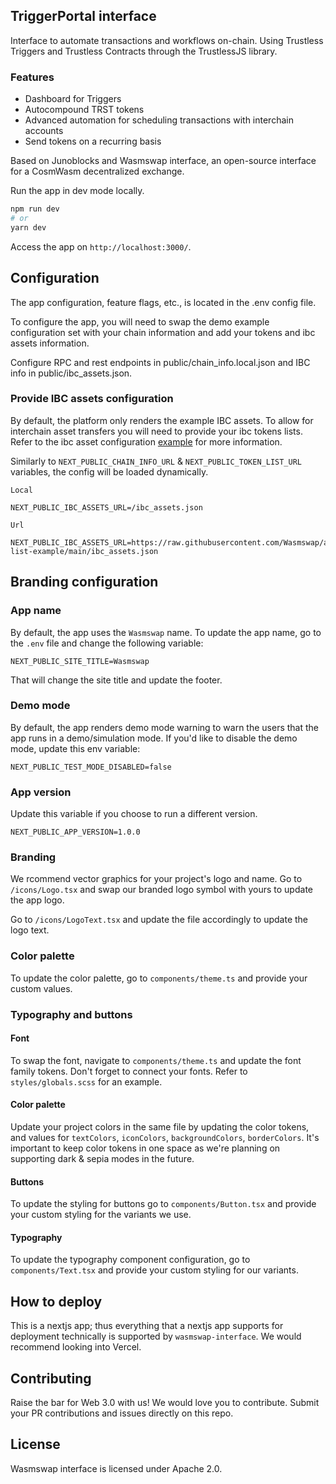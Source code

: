 ## TriggerPortal interface

Interface to automate transactions and workflows on-chain. 
Using Trustless Triggers and Trustless Contracts through the TrustlessJS library. 

### Features
- Dashboard for Triggers
- Autocompound TRST tokens
- Advanced automation for scheduling transactions with interchain accounts
- Send tokens on a recurring basis

Based on Junoblocks and Wasmswap interface, an open-source interface for a CosmWasm decentralized exchange.

Run the app in dev mode locally.

```bash
npm run dev
# or
yarn dev
```

Access the app on `http://localhost:3000/`.

## Configuration

The app configuration, feature flags, etc., is located in the .env config file.

To configure the app, you will need to swap the demo example configuration set with your chain information and add your tokens and ibc assets information.

Configure RPC and rest endpoints in public/chain_info.local.json and IBC info in public/ibc_assets.json.

### Provide IBC assets configuration

By default, the platform only renders the example IBC assets. To allow for interchain asset transfers you will need to provide your ibc tokens lists. Refer to the ibc asset configuration [example](https://github.com/Wasmswap/wasmswap-interface/blob/develop/public/ibc_assets.json) for more information.

Similarly to `NEXT_PUBLIC_CHAIN_INFO_URL` & `NEXT_PUBLIC_TOKEN_LIST_URL` variables, the config will be loaded dynamically.

```
Local

NEXT_PUBLIC_IBC_ASSETS_URL=/ibc_assets.json
```

```
Url

NEXT_PUBLIC_IBC_ASSETS_URL=https://raw.githubusercontent.com/Wasmswap/asset-list-example/main/ibc_assets.json
```

## Branding configuration

### App name

By default, the app uses the `Wasmswap` name. To update the app name, go to the `.env` file and change the following variable:

```
NEXT_PUBLIC_SITE_TITLE=Wasmswap
```

That will change the site title and update the footer.

### Demo mode

By default, the app renders demo mode warning to warn the users that the app runs in a demo/simulation mode. If you'd like to disable the demo mode, update this env variable:

```
NEXT_PUBLIC_TEST_MODE_DISABLED=false
```

### App version

Update this variable if you choose to run a different version.

```
NEXT_PUBLIC_APP_VERSION=1.0.0
```

### Branding

We rcommend vector graphics for your project's logo and name. Go to `/icons/Logo.tsx` and swap our branded logo symbol with yours to update the app logo.

Go to `/icons/LogoText.tsx` and update the file accordingly to update the logo text.

### Color palette

To update the color palette, go to `components/theme.ts` and provide your custom values.

### Typography and buttons

#### Font

To swap the font, navigate to `components/theme.ts` and update the font family tokens. Don't forget to connect your fonts. Refer to `styles/globals.scss` for an example.

#### Color palette

Update your project colors in the same file by updating the color tokens, and values for `textColors`, `iconColors`, `backgroundColors`, `borderColors`. It's important to keep color tokens in one space as we're planning on supporting dark & sepia modes in the future.

#### Buttons

To update the styling for buttons go to `components/Button.tsx` and provide your custom styling for the variants we use.

#### Typography

To update the typography component configuration, go to `components/Text.tsx` and provide your custom styling for our variants.

## How to deploy

This is a nextjs app; thus everything that a nextjs app supports for deployment technically is supported by `wasmswap-interface`. We would recommend looking into Vercel.

## Contributing

Raise the bar for Web 3.0 with us! We would love you to contribute. Submit your PR contributions and issues directly on this repo.

## License

Wasmswap interface is licensed under Apache 2.0.
